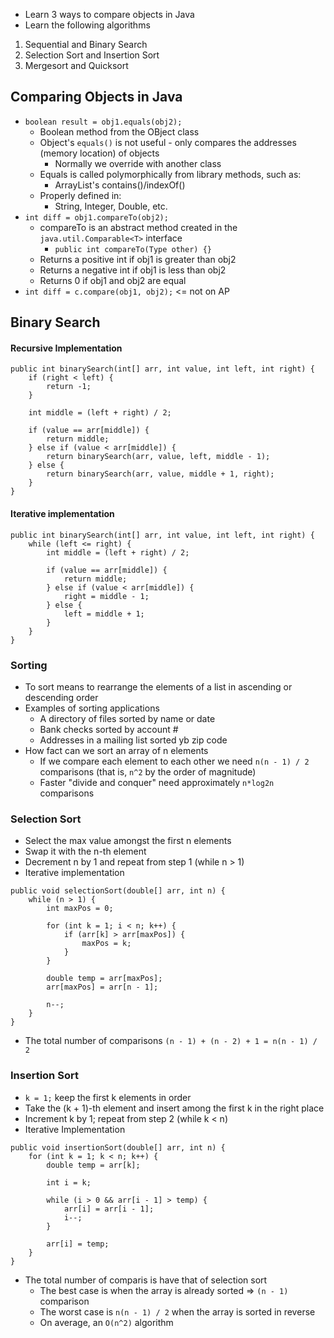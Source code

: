  - Learn 3 ways to compare objects in Java
 - Learn the following algorithms
 1) Sequential and Binary Search
 2) Selection Sort and Insertion Sort
 3) Mergesort and Quicksort

## Comparing Objects in Java
- `boolean result = obj1.equals(obj2);`
	- Boolean method from the OBject class
	- Object's `equals()` is not useful - only compares the addresses (memory location) of objects
		- Normally we override with another class
	- Equals is called polymorphically from library methods, such as:
		- ArrayList's contains()/indexOf()
	- Properly defined in:
		- String, Integer, Double, etc.
- `int diff = obj1.compareTo(obj2);`
	- compareTo is an abstract method created in the `java.util.Comparable<T>` interface
		- `public int compareTo(Type other) {}`
	- Returns a positive int if obj1 is greater than obj2
	- Returns a negative int if obj1 is less than obj2
	- Returns 0 if obj1 and obj2 are equal
- `int diff = c.compare(obj1, obj2);` <= not on AP

## Binary Search
#### Recursive Implementation
````
public int binarySearch(int[] arr, int value, int left, int right) {
	if (right < left) {
		return -1;
	}

	int middle = (left + right) / 2;

	if (value == arr[middle]) {
		return middle;
	} else if (value < arr[middle]) {
		return binarySearch(arr, value, left, middle - 1);
	} else {
		return binarySearch(arr, value, middle + 1, right);
	}
}
````

#### Iterative implementation
````
public int binarySearch(int[] arr, int value, int left, int right) {
	while (left <= right) {
		int middle = (left + right) / 2;

		if (value == arr[middle]) {
			return middle;
		} else if (value < arr[middle]) {
			right = middle - 1;
		} else {
			left = middle + 1;
		}
	}
}
````

### Sorting
- To sort means to rearrange the elements of a list in ascending or descending order
- Examples of sorting applications
	- A directory of files sorted by name or date
	- Bank checks sorted by account #
	- Addresses in a mailing list sorted yb zip code
- How fact can we sort an array of n elements
	- If we compare each element to each other we need `n(n - 1) / 2` comparisons (that is, `n^2` by the order of magnitude)
	- Faster "divide and conquer" need approximately `n*log2n` comparisons

### Selection Sort
- Select the max value amongst the first n elements
- Swap it with the n-th element
- Decrement n by 1 and repeat from step 1 (while n > 1)
- Iterative implementation
````
public void selectionSort(double[] arr, int n) {
	while (n > 1) {
		int maxPos = 0;

		for (int k = 1; i < n; k++) {
			if (arr[k] > arr[maxPos]) {
				maxPos = k;
			}
		}

		double temp = arr[maxPos];
		arr[maxPos] = arr[n - 1];

		n--;
	}
}
````
- The total number of comparisons `(n - 1) + (n - 2) + 1 = n(n - 1) / 2`

### Insertion Sort
- `k = 1;` keep the first k elements in order
- Take the (k + 1)-th element and insert among the first k in the right place
- Increment k by 1; repeat from step 2 (while k < n)
- Iterative Implementation
````
public void insertionSort(double[] arr, int n) {
	for (int k = 1; k < n; k++) {
		double temp = arr[k];

		int i = k;

		while (i > 0 && arr[i - 1] > temp) {
			arr[i] = arr[i - 1];
			i--;
		}

		arr[i] = temp;
	}
}
````
- The total number of comparis is have that of selection sort
	- The best case is when the array is already sorted => `(n - 1)` comparison
	- The worst case is `n(n - 1) / 2` when the array is sorted in reverse
	- On average, an `O(n^2)` algorithm